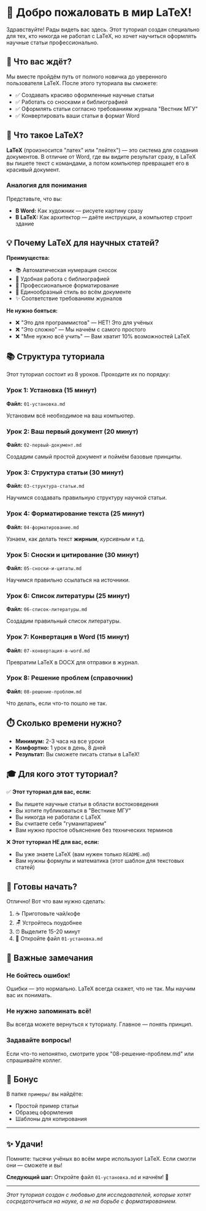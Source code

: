 # 👋 Добро пожаловать в мир LaTeX!

Здравствуйте! Рады видеть вас здесь. Этот туториал создан специально для тех, кто никогда не работал с LaTeX, но хочет научиться оформлять научные статьи профессионально.

## 🎯 Что вас ждёт?

Мы вместе пройдём путь от полного новичка до уверенного пользователя LaTeX. После этого туториала вы сможете:

- ✅ Создавать красиво оформленные научные статьи
- ✅ Работать со сносками и библиографией
- ✅ Оформлять статьи согласно требованиям журнала "Вестник МГУ"
- ✅ Конвертировать ваши статьи в формат Word

## 🤔 Что такое LaTeX?

**LaTeX** (произносится "латех" или "лейтех") — это система для создания документов. В отличие от Word, где вы видите результат сразу, в LaTeX вы пишете текст с командами, а потом компьютер превращает его в красивый документ.

### Аналогия для понимания

Представьте, что вы:
- **В Word:** Как художник — рисуете картину сразу
- **В LaTeX:** Как архитектор — даёте инструкции, а компьютер строит здание

## 💡 Почему LaTeX для научных статей?

**Преимущества:**
- 📚 Автоматическая нумерация сносок
- 📖 Удобная работа с библиографией
- 🎨 Профессиональное форматирование
- 🔄 Единообразный стиль во всём документе
- ✨ Соответствие требованиям журналов

**Не нужно бояться:**
- ❌ "Это для программистов" — НЕТ! Это для учёных
- ❌ "Это сложно" — Мы начнём с самого простого
- ❌ "Мне нужно всё учить" — Вам хватит 10% возможностей LaTeX

## 📚 Структура туториала

Этот туториал состоит из 8 уроков. Проходите их по порядку:

### Урок 1: Установка (15 минут)
**Файл:** `01-установка.md`

Установим всё необходимое на ваш компьютер.

### Урок 2: Ваш первый документ (20 минут)
**Файл:** `02-первый-документ.md`

Создадим самый простой документ и поймём базовые принципы.

### Урок 3: Структура статьи (30 минут)
**Файл:** `03-структура-статьи.md`

Научимся создавать правильную структуру научной статьи.

### Урок 4: Форматирование текста (25 минут)
**Файл:** `04-форматирование.md`

Узнаем, как делать текст **жирным**, *курсивным* и т.д.

### Урок 5: Сноски и цитирование (30 минут)
**Файл:** `05-сноски-и-цитаты.md`

Научимся правильно ссылаться на источники.

### Урок 6: Список литературы (25 минут)
**Файл:** `06-список-литературы.md`

Создадим правильный список литературы.

### Урок 7: Конвертация в Word (15 минут)
**Файл:** `07-конвертация-в-word.md`

Превратим LaTeX в DOCX для отправки в журнал.

### Урок 8: Решение проблем (справочник)
**Файл:** `08-решение-проблем.md`

Что делать, если что-то пошло не так.

## ⏱️ Сколько времени нужно?

- **Минимум:** 2-3 часа на все уроки
- **Комфортно:** 1 урок в день, 8 дней
- **Результат:** Вы сможете писать статьи в LaTeX!

## 🎓 Для кого этот туториал?

✅ **Этот туториал для вас, если:**
- Вы пишете научные статьи в области востоковедения
- Вы хотите публиковаться в "Вестнике МГУ"
- Вы никогда не работали с LaTeX
- Вы считаете себя "гуманитарием"
- Вам нужно простое объяснение без технических терминов

❌ **Этот туториал НЕ для вас, если:**
- Вы уже знаете LaTeX (вам нужен только `README.md`)
- Вам нужны формулы и математика (этот шаблон для текстовых статей)

## 🚀 Готовы начать?

Отлично! Вот что вам нужно сделать:

1. ☕ Приготовьте чай/кофе
2. 🪑 Устройтесь поудобнее
3. ⏰ Выделите 15-20 минут
4. 📖 Откройте файл `01-установка.md`

## 💬 Важные замечания

### Не бойтесь ошибок!
Ошибки — это нормально. LaTeX всегда скажет, что не так. Мы научим вас их понимать.

### Не нужно запоминать всё!
Вы всегда можете вернуться к туториалу. Главное — понять принцип.

### Задавайте вопросы!
Если что-то непонятно, смотрите урок "08-решение-проблем.md" или спрашивайте коллег.

## 🎁 Бонус

В папке `примеры/` вы найдёте:
- Простой пример статьи
- Образец оформления
- Шаблоны для копирования

---

## ✨ Удачи!

Помните: тысячи учёных во всём мире используют LaTeX. Если смогли они — сможете и вы!

**Следующий шаг:** Откройте файл `01-установка.md` и начнём! 🚀

---

*Этот туториал создан с любовью для исследователей, которые хотят сосредоточиться на науке, а не на борьбе с форматированием.*
